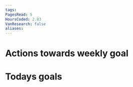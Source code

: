 ```yaml
---
tags: 
PagesRead: 5
HoursCoded: 2.83
VanResearch: false
aliases:
---
```

# Actions towards weekly goal
# Todays goals